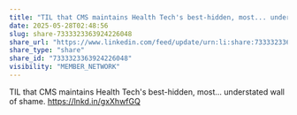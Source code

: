 ```yaml
---
title: "TIL that CMS maintains Health Tech's best-hidden, most... understated wall of…"
date: 2025-05-28T02:48:56
slug: share-7333323363924226048
share_url: "https://www.linkedin.com/feed/update/urn:li:share:7333323363924226048"
share_type: "share"
share_id: "7333323363924226048"
visibility: "MEMBER_NETWORK"
---
```


TIL that CMS maintains Health Tech's best-hidden, most... understated wall of shame.  https://lnkd.in/gxXhwfGQ
